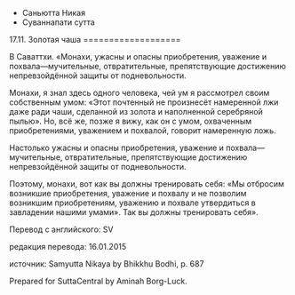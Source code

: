 









* Саньютта Никая
* Суваннапати сутта


17\.11\. Золотая чаша
\=\=\=\=\=\=\=\=\=\=\=\=\=\=\=\=\=\=\=



В Саваттхи\. «Монахи, ужасны и опасны приобретения, уважение и похвала—мучительные, отвратительные, препятствующие достижению непревзойдённой защиты от подневольности\.


Монахи, я знал здесь одного человека, чей ум я рассмотрел своим собственным умом: «Этот почтенный не произнесёт намеренной лжи даже ради чаши, сделанной из золота и наполненной серебряной пылью»\. Но, всё же, позже я вижу, как он с умом, охваченным приобретениями, уважением и похвалой, говорит намеренную ложь\.


Настолько ужасны и опасны приобретения, уважение и похвала—мучительные, отвратительные, препятствующие достижению непревзойдённой защиты от подневольности\.


Поэтому, монахи, вот как вы должны тренировать себя: «Мы отбросим возникшие приобретения, уважение и похвалу и не позволим возникшим приобретениям, уважению и похвале утвердиться в завладении нашими умами»\. Так вы должны тренировать себя»\.



Перевод с английского: SV


редакция перевода: 16\.01\.2015


источник: Samyutta Nikaya by Bhikkhu Bodhi, p\. 687


Prepared for SuttaCentral by Aminah Borg\-Luck\.






